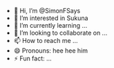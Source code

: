 - 👋 Hi, I’m @SimonFSays
- 👀 I’m interested in Sukuna
- 🌱 I’m currently learning ...
- 💞️ I’m looking to collaborate on ...
- 📫 How to reach me ...
- 😄 Pronouns: hee hee him
- ⚡ Fun fact: ...

<!---
SimonFSays/SimonFSays is a ✨ special ✨ repository because its `README.md` (this file) appears on your GitHub profile.
You can click the Preview link to take a look at your changes.
--->
